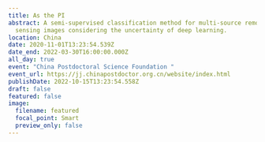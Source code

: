 ```yaml
---
title: As the PI
abstract: A semi-supervised classification method for multi-source remote
  sensing images considering the uncertainty of deep learning.
location: China
date: 2020-11-01T13:23:54.539Z
date_end: 2022-03-30T16:00:00.000Z
all_day: true
event: "China Postdoctoral Science Foundation "
event_url: https://jj.chinapostdoctor.org.cn/website/index.html
publishDate: 2022-10-15T13:23:54.558Z
draft: false
featured: false
image:
  filename: featured
  focal_point: Smart
  preview_only: false
---
```

